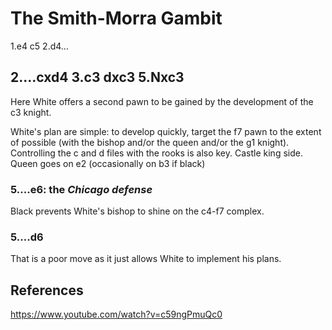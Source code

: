 # The Smith-Morra Gambit

1.e4 c5
2.d4...

## 2....cxd4 3.c3 dxc3 5.Nxc3
Here White offers a second pawn to be gained by the development of the c3 knight.

White's plan are simple: to develop quickly, target the f7 pawn to the extent of possible (with the bishop and/or the queen and/or the g1 knight). Controlling the c and d files with the rooks is also key. Castle king side. Queen goes on e2 (occasionally on b3 if black)

### 5....e6: the *Chicago defense*

Black prevents White's bishop to shine on the c4-f7 complex.

### 5....d6

That is a poor move as it just allows White to implement his plans.


## References

https://www.youtube.com/watch?v=c59ngPmuQc0